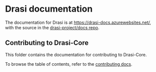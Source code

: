 # Drasi documentation

The documentation for Drasi is at https://drasi-docs.azurewebsites.net/, with the source in the [drasi-project/docs repo](https://github.com/drasi-project/docs).

## Contributing to Drasi-Core

This folder contains the documentation for contributing to Drasi-Core. 

To browse the table of contents, refer to the [contributing docs](./../CONTRIBUTING.md).
